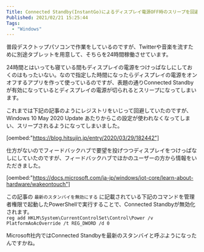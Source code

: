 ```yaml
---
Title: Connected Standby(InstantGo)によるディスプレイ電源OFF時のスリープを回避したい
Published: 2021/02/21 15:25:44
Tags:
  - "Windows"
---
```

普段デスクトップパソコンで作業をしているのですが、Twitterや音楽を流すために別途タブレットを用意して、そちらを24時間稼働させています。  

<!-- more -->

24時間とはいっても寝ている間もディスプレイの電源をつけっぱなしにしておくのはもったいない。なので指定した時間になったらディスプレイの電源をオンオフするアプリを作って使っているのですが、表題の通りConnected Standbyが有効になっているとディスプレイの電源が切られるとスリープになってしまいます。  

これまでは下記の記事のようにレジストリをいじって回避していたのですが、Windows 10 May 2020 Update あたりからこの設定が使われなくなってしまい、スリープされるようになってしまいました。  

[oembed:"https://blog.hitsujin.jp/entry/2020/03/29/182442"]

仕方がないのでフィードバックハブで要望を投げつつディスプレイをつけっぱなしにしていたのですが、フィードバックハブでほかのユーザーの方から情報をいただきました。  



[oembed:"https://docs.microsoft.com/ja-jp/windows/iot-core/learn-about-hardware/wakeontouch"]

この記事の `最新のスタンバイを無効にする` に記載されている下記のコマンドを管理者権限で起動したPowerShellで実行することで、Connected Standbyが無効化されます。  
``
reg add HKLM\System\CurrentControlSet\Control\Power /v PlatformAoAcOverride /t REG_DWORD /d 0
``

Microsoft社内ではConnected Standbyを最新のスタンバイと呼ぶようになったんですかね。